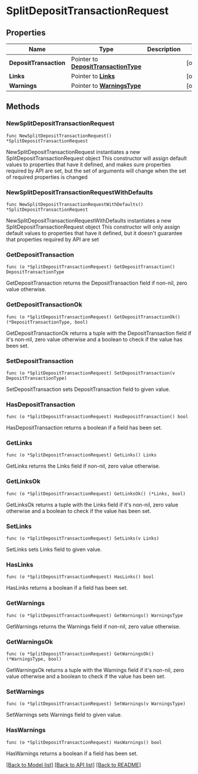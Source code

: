 # SplitDepositTransactionRequest

## Properties

Name | Type | Description | Notes
------------ | ------------- | ------------- | -------------
**DepositTransaction** | Pointer to [**DepositTransactionType**](DepositTransactionType.md) |  | [optional] 
**Links** | Pointer to [**Links**](Links.md) |  | [optional] 
**Warnings** | Pointer to [**WarningsType**](WarningsType.md) |  | [optional] 

## Methods

### NewSplitDepositTransactionRequest

`func NewSplitDepositTransactionRequest() *SplitDepositTransactionRequest`

NewSplitDepositTransactionRequest instantiates a new SplitDepositTransactionRequest object
This constructor will assign default values to properties that have it defined,
and makes sure properties required by API are set, but the set of arguments
will change when the set of required properties is changed

### NewSplitDepositTransactionRequestWithDefaults

`func NewSplitDepositTransactionRequestWithDefaults() *SplitDepositTransactionRequest`

NewSplitDepositTransactionRequestWithDefaults instantiates a new SplitDepositTransactionRequest object
This constructor will only assign default values to properties that have it defined,
but it doesn't guarantee that properties required by API are set

### GetDepositTransaction

`func (o *SplitDepositTransactionRequest) GetDepositTransaction() DepositTransactionType`

GetDepositTransaction returns the DepositTransaction field if non-nil, zero value otherwise.

### GetDepositTransactionOk

`func (o *SplitDepositTransactionRequest) GetDepositTransactionOk() (*DepositTransactionType, bool)`

GetDepositTransactionOk returns a tuple with the DepositTransaction field if it's non-nil, zero value otherwise
and a boolean to check if the value has been set.

### SetDepositTransaction

`func (o *SplitDepositTransactionRequest) SetDepositTransaction(v DepositTransactionType)`

SetDepositTransaction sets DepositTransaction field to given value.

### HasDepositTransaction

`func (o *SplitDepositTransactionRequest) HasDepositTransaction() bool`

HasDepositTransaction returns a boolean if a field has been set.

### GetLinks

`func (o *SplitDepositTransactionRequest) GetLinks() Links`

GetLinks returns the Links field if non-nil, zero value otherwise.

### GetLinksOk

`func (o *SplitDepositTransactionRequest) GetLinksOk() (*Links, bool)`

GetLinksOk returns a tuple with the Links field if it's non-nil, zero value otherwise
and a boolean to check if the value has been set.

### SetLinks

`func (o *SplitDepositTransactionRequest) SetLinks(v Links)`

SetLinks sets Links field to given value.

### HasLinks

`func (o *SplitDepositTransactionRequest) HasLinks() bool`

HasLinks returns a boolean if a field has been set.

### GetWarnings

`func (o *SplitDepositTransactionRequest) GetWarnings() WarningsType`

GetWarnings returns the Warnings field if non-nil, zero value otherwise.

### GetWarningsOk

`func (o *SplitDepositTransactionRequest) GetWarningsOk() (*WarningsType, bool)`

GetWarningsOk returns a tuple with the Warnings field if it's non-nil, zero value otherwise
and a boolean to check if the value has been set.

### SetWarnings

`func (o *SplitDepositTransactionRequest) SetWarnings(v WarningsType)`

SetWarnings sets Warnings field to given value.

### HasWarnings

`func (o *SplitDepositTransactionRequest) HasWarnings() bool`

HasWarnings returns a boolean if a field has been set.


[[Back to Model list]](../README.md#documentation-for-models) [[Back to API list]](../README.md#documentation-for-api-endpoints) [[Back to README]](../README.md)


